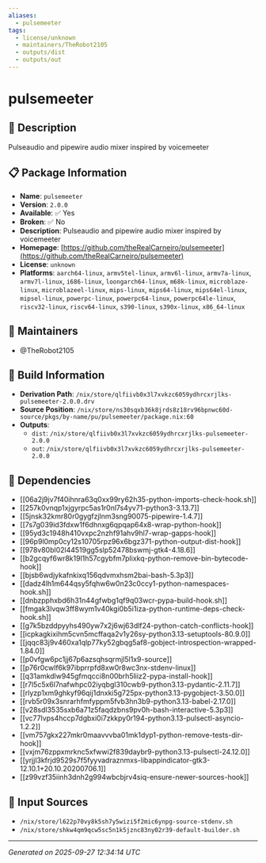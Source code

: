 ```yaml
---
aliases:
  - pulsemeeter
tags:
  - license/unknown
  - maintainers/TheRobot2105
  - outputs/dist
  - outputs/out
---
```


# pulsemeeter

## 📝 Description

Pulseaudio and pipewire audio mixer inspired by voicemeeter

## 📋 Package Information

- **Name**: `pulsemeeter`
- **Version**: `2.0.0`
- **Available**: ✅ Yes
- **Broken**: ✅ No
- **Description**: Pulseaudio and pipewire audio mixer inspired by voicemeeter
- **Homepage**: [https://github.com/theRealCarneiro/pulsemeeter](https://github.com/theRealCarneiro/pulsemeeter)
- **License**: `unknown`
- **Platforms**: `aarch64-linux`, `armv5tel-linux`, `armv6l-linux`, `armv7a-linux`, `armv7l-linux`, `i686-linux`, `loongarch64-linux`, `m68k-linux`, `microblaze-linux`, `microblazeel-linux`, `mips-linux`, `mips64-linux`, `mips64el-linux`, `mipsel-linux`, `powerpc-linux`, `powerpc64-linux`, `powerpc64le-linux`, `riscv32-linux`, `riscv64-linux`, `s390-linux`, `s390x-linux`, `x86_64-linux`
## 👥 Maintainers

- @TheRobot2105


## 🔧 Build Information

- **Derivation Path**: `/nix/store/qlfiivb0x3l7xvkzc6059ydhrcxrjlks-pulsemeeter-2.0.0.drv`
- **Source Position**: `/nix/store/ns30sqxb36k8jrds8z18rv96bpnwc60d-source/pkgs/by-name/pu/pulsemeeter/package.nix:60`
- **Outputs**:
  - `dist`:  `/nix/store/qlfiivb0x3l7xvkzc6059ydhrcxrjlks-pulsemeeter-2.0.0`
  - `out`:  `/nix/store/qlfiivb0x3l7xvkzc6059ydhrcxrjlks-pulsemeeter-2.0.0`

## 🔗 Dependencies

- [[06a2j9jv7f40ihnra63q0xx99ry62h35-python-imports-check-hook.sh]]
- [[257k0vnqp1xjgyrpc5as1r0nl7s4yv71-python3-3.13.7]]
- [[5jnsk32kmr80r0gygfzjlnm3sng90075-pipewire-1.4.7]]
- [[7s7g039id3fdxw1f6dhnxg6qpqap64x8-wrap-python-hook]]
- [[95yd3c1948h410vxpc2nzhf91ahv9hl7-wrap-gapps-hook]]
- [[96p9l0mp0cy12s10705rpz96x6bgz371-python-output-dist-hook]]
- [[978v80bl02l44519gg5slp52478bswmj-gtk4-4.18.6]]
- [[b2gcqyf6wr8k19l1h57cgybfm7plixkq-python-remove-bin-bytecode-hook]]
- [[bjsb6wdjykafnkixq156qdvmxhsm2bai-bash-5.3p3]]
- [[dadz4lh1m644qsy5fqhw6w0n23c0ccy1-python-namespaces-hook.sh]]
- [[dnbzpphxbd6h31n44gfwbg1qf9q03wcr-pypa-build-hook.sh]]
- [[fmgak3lvqw3ff8wym1v40kgi0b5i1iza-python-runtime-deps-check-hook.sh]]
- [[g7k5bzddpyyhs490yw7x2j6wj63dlf24-python-catch-conflicts-hook]]
- [[icpkagkixihm5cvn5mcffaqa2v1y26sy-python3.13-setuptools-80.9.0]]
- [[jqqc83j9v460xa1qlp77ky52gbqg5af8-gobject-introspection-wrapped-1.84.0]]
- [[p0vfgw6pc1jj67p6azsqhsqrmjl5l1x9-source]]
- [[p76r0cwlf6k97ibprrpfd8xw0r8wc3nx-stdenv-linux]]
- [[q31amkdlw945gfmqcci8n00brh5liiz2-pypa-install-hook]]
- [[r7l5c5x6l7nafwhpc02iyqbgl310cwb9-python3.13-pydantic-2.11.7]]
- [[rlyzp1xm9ghkyf96qij1dnxki5g725px-python3.13-pygobject-3.50.0]]
- [[rvb5r09x3snrarhfmfyppm5fvb3hn3b9-python3.13-babel-2.17.0]]
- [[v28sdl3535sxb6a71z5faqdzbns9pv0h-bash-interactive-5.3p3]]
- [[vc77lvps4hccp7dgbxi0i7zkkpy0r194-python3.13-pulsectl-asyncio-1.2.2]]
- [[vm757gkx227mkr0maavvvba01mk1dyp1-python-remove-tests-dir-hook]]
- [[vxjm76zppxmrknc5xfwwi2f839daybr9-python3.13-pulsectl-24.12.0]]
- [[yrjjl3kfrjd9529s7f5fyyvadraznmxs-libappindicator-gtk3-12.10.1+20.10.20200706.1]]
- [[z99vzf35iinh3dnh2g994wbcbjrv4siq-ensure-newer-sources-hook]]

## 📁 Input Sources

- `/nix/store/l622p70vy8k5sh7y5wizi5f2mic6ynpg-source-stdenv.sh`
- `/nix/store/shkw4qm9qcw5sc5n1k5jznc83ny02r39-default-builder.sh`

---
*Generated on 2025-09-27 12:34:14 UTC*
